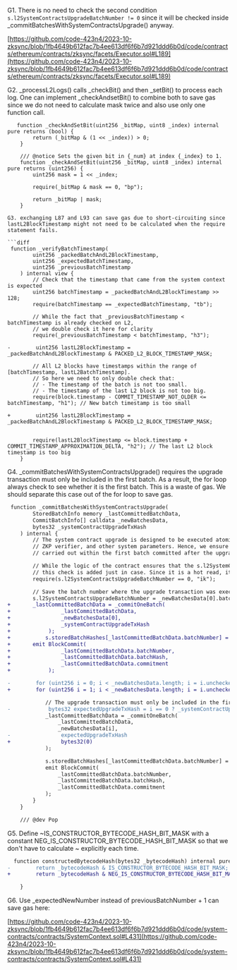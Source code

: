 G1. There is no need to check the second condition ``s.l2SystemContractsUpgradeBatchNumber != 0`` since it will be checked inside _commitBatchesWithSystemContractsUpgrade() anyway. 

[https://github.com/code-423n4/2023-10-zksync/blob/1fb4649b612fac7b4ee613df6f6b7d921ddd6b0d/code/contracts/ethereum/contracts/zksync/facets/Executor.sol#L189](https://github.com/code-423n4/2023-10-zksync/blob/1fb4649b612fac7b4ee613df6f6b7d921ddd6b0d/code/contracts/ethereum/contracts/zksync/facets/Executor.sol#L189)

G2. _processL2Logs() calls _checkBit() and then _setBit() to process each log. One can implement _checkAndsetBit() to combine both to save gas since we do not need to calculate mask twice and also use only one function call.

```javascipt
   function _checkAndSetBit(uint256 _bitMap, uint8 _index) internal pure returns (bool) {
        return (_bitMap & (1 << _index)) > 0;
    }

    /// @notice Sets the given bit in {_num} at index {_index} to 1.
    function _checkAndSetBit(uint256 _bitMap, uint8 _index) internal pure returns (uint256) {
        uint256 mask = 1 << _index;

        require(_bitMap & mask == 0, "bp");

        return _bitMap | mask; 
    }

G3. exchanging L87 and L93 can save gas due to short-circuiting since lastL2BlockTimestamp might not need to be calculated when the require statement fails.

```diff
 function _verifyBatchTimestamp(
        uint256 _packedBatchAndL2BlockTimestamp,
        uint256 _expectedBatchTimestamp,
        uint256 _previousBatchTimestamp
    ) internal view {
        // Check that the timestamp that came from the system context is expected
        uint256 batchTimestamp = _packedBatchAndL2BlockTimestamp >> 128;
        require(batchTimestamp == _expectedBatchTimestamp, "tb");

        // While the fact that _previousBatchTimestamp < batchTimestamp is already checked on L2,
        // we double check it here for clarity
        require(_previousBatchTimestamp < batchTimestamp, "h3");

-        uint256 lastL2BlockTimestamp = _packedBatchAndL2BlockTimestamp & PACKED_L2_BLOCK_TIMESTAMP_MASK;

        // All L2 blocks have timestamps within the range of [batchTimestamp, lastL2BatchTimestamp].
        // So here we need to only double check that:
        // - The timestamp of the batch is not too small.
        // - The timestamp of the last L2 block is not too big.
        require(block.timestamp - COMMIT_TIMESTAMP_NOT_OLDER <= batchTimestamp, "h1"); // New batch timestamp is too small

+        uint256 lastL2BlockTimestamp = _packedBatchAndL2BlockTimestamp & PACKED_L2_BLOCK_TIMESTAMP_MASK;


        require(lastL2BlockTimestamp <= block.timestamp + COMMIT_TIMESTAMP_APPROXIMATION_DELTA, "h2"); // The last L2 block timestamp is too big
    }

```

G4.  _commitBatchesWithSystemContractsUpgrade() requires the upgrade transaction must only be included in the first batch. As a result, the for loop always check to see whether it is the first batch. This is a waste of gas. We should separate this case out of the for loop to save gas.

```diff
 function _commitBatchesWithSystemContractsUpgrade(
        StoredBatchInfo memory _lastCommittedBatchData,
        CommitBatchInfo[] calldata _newBatchesData,
        bytes32 _systemContractUpgradeTxHash
    ) internal {
        // The system contract upgrade is designed to be executed atomically with the new bootloader, a default account,
        // ZKP verifier, and other system parameters. Hence, we ensure that the upgrade transaction is
        // carried out within the first batch committed after the upgrade.

        // While the logic of the contract ensures that the s.l2SystemContractsUpgradeBatchNumber is 0 when this function is called,
        // this check is added just in case. Since it is a hot read, it does not encure noticable gas cost.
        require(s.l2SystemContractsUpgradeBatchNumber == 0, "ik");

        // Save the batch number where the upgrade transaction was executed.
        s.l2SystemContractsUpgradeBatchNumber = _newBatchesData[0].batchNumber;
+       _lastCommittedBatchData = _commitOneBatch(
+                _lastCommittedBatchData,
+                _newBatchesData[0],
+                _systemContractUpgradeTxHash
+            );
+           s.storedBatchHashes[_lastCommittedBatchData.batchNumber] =              _hashStoredBatchInfo(_lastCommittedBatchData);
+       emit BlockCommit(
+                _lastCommittedBatchData.batchNumber,
+                _lastCommittedBatchData.batchHash,
+                _lastCommittedBatchData.commitment
+            );

-        for (uint256 i = 0; i < _newBatchesData.length; i = i.uncheckedInc()) {
+        for (uint256 i = 1; i < _newBatchesData.length; i = i.uncheckedInc()) {

            // The upgrade transaction must only be included in the first batch.
-            bytes32 expectedUpgradeTxHash = i == 0 ? _systemContractUpgradeTxHash : bytes32(0);
            _lastCommittedBatchData = _commitOneBatch(
                _lastCommittedBatchData,
                _newBatchesData[i],
-                expectedUpgradeTxHash
+                bytes32(0)
            );

            s.storedBatchHashes[_lastCommittedBatchData.batchNumber] = _hashStoredBatchInfo(_lastCommittedBatchData);
            emit BlockCommit(
                _lastCommittedBatchData.batchNumber,
                _lastCommittedBatchData.batchHash,
                _lastCommittedBatchData.commitment
            );
        }
    }

    /// @dev Pop

```

G5. Define ~IS_CONSTRUCTOR_BYTECODE_HASH_BIT_MASK with a constant NEG_IS_CONSTRUCTOR_BYTECODE_HASH_BIT_MASK so that we don't have to calculate ~ explicitly each time. 

```diff
  function constructedBytecodeHash(bytes32 _bytecodeHash) internal pure returns (bytes32) {
-        return _bytecodeHash & IS_CONSTRUCTOR_BYTECODE_HASH_BIT_MASK;
+        return _bytecodeHash & NEG_IS_CONSTRUCTOR_BYTECODE_HASH_BIT_MASK;

    }
```

G6. Use _expectedNewNumber instead of  previousBatchNumber + 1 can save gas here:

[https://github.com/code-423n4/2023-10-zksync/blob/1fb4649b612fac7b4ee613df6f6b7d921ddd6b0d/code/system-contracts/contracts/SystemContext.sol#L431](https://github.com/code-423n4/2023-10-zksync/blob/1fb4649b612fac7b4ee613df6f6b7d921ddd6b0d/code/system-contracts/contracts/SystemContext.sol#L431)

